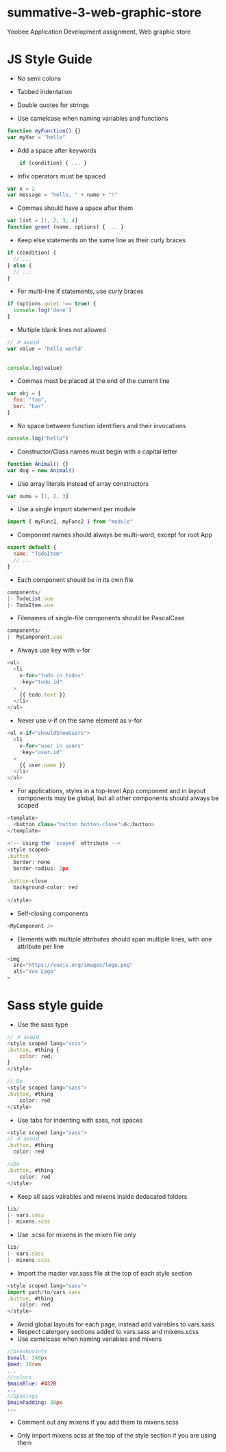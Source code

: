 # summative-3-web-graphic-store
Yoobee Application Development assignment, Web graphic store

# JS Style Guide

- No semi colons
- Tabbed indentation
- Double quotes for strings

- Use camelcase when naming variables and functions
```javascript
function myFunction() {}
var myVar = "hello"
```

- Add a space after keywords
```javascript
    if (condition) { ... }
```

- Infix operators must be spaced
```javascript
var x = 2
var message = "hello, " + name + "!"
```

- Commas should have a space after them
```javascript
var list = [1, 2, 3, 4]
function greet (name, options) { ... }
```

- Keep else statements on the same line as their curly braces
```javascript
if (condition) {
  // ...
} else {
  // ...
}
```

- For multi-line if statements, use curly braces
```javascript
if (options.quiet !== true) {
  console.log('done')
}
```

- Multiple blank lines not allowed
```javascript
// ✗ avoid
var value = 'hello world'
 
 
console.log(value)
```

- Commas must be placed at the end of the current line
```javascript
var obj = {
  foo: "foo",
  bar: "bar"
}
```

- No space between function identifiers and their invocations
```javascript
console.log("hello")
```

- Constructor/Class names must begin with a capital letter
```javascript
function Animal() {}
var dog = new Animal()
```

- Use array literals instead of array constructors

```javascript
var nums = [1, 2, 3]
```

- Use a single import statement per module
```javascript
import { myFunc1, myFunc2 } from "module"
```

- Component names should always be multi-word, except for root App
```javascript
export default {
  name: "TodoItem"
  // ...
}
```

- Each component should be in its own file
```javascript
components/
|- TodoList.vue
|- TodoItem.vue
```

- Filenames of single-file components should be PascalCase
```javascript
components/
|- MyComponent.vue
```

- Always use key with v-for
```javascript
<ul>
  <li
    v-for="todo in todos"
    :key="todo.id"
  >
    {{ todo.text }}
  </li>
</ul>
```

- Never use v-if on the same element as v-for
```javascript
<ul v-if="shouldShowUsers">
  <li
    v-for="user in users"
    :key="user.id"
  >
    {{ user.name }}
  </li>
</ul>
```

- For applications, styles in a top-level App component and in layout components may be global, but all other components should always be scoped
```javascript
<template>
  <button class="button button-close">X</button>
</template>

<!-- Using the `scoped` attribute -->
<style scoped>
.button 
  border: none
  border-radius: 2px

.button-close 
  background-color: red
  
</style>
```

- Self-closing components
```javascript
<MyComponent />
```

- Elements with multiple attributes should span multiple lines, with one attribute per line
```javascript
<img
  src="https://vuejs.org/images/logo.png"
  alt="Vue Logo"
>
```

# Sass style guide

- Use the sass type

```javascript
// ✗ avoid
<style scoped lang="scss">
.button, #thing {
    color: red;
}
</style>

// Do
<style scoped lang="sass">
.button, #thing
    color: red
</style>
```

- Use tabs for indenting with sass, not spaces

```javascript
<style scoped lang="sass">
// ✗ avoid
.button, #thing
  color: red

//Do
.button, #thing
    color: red
</style>
```

- Keep all sass vairables and mixens inside dedacated folders

```javascript
lib/
|- vars.sass
|- mixens.scss
```

- Use .scss for mixens in the mixen file only

```javascript
lib/
|- vars.sass
|- mixens.scss
```

- Import the master var.sass file at the top of each style section

```javascript
<style scoped lang="sass">
import path/to/vars.sass
.button, #thing
    color: red
</style>
```

- Avoid global layouts for each page, instead add vairables to vars.sass
- Respect catergory sections added to vars.sass and mixens.scss
- Use camelcase when naming variables and mixens

```sass
//breakpoints
$small: 340px
$med: 10rem
...
//colors
$mainBlue: #432B
...
//Spasings
$mainPadding: 30px
...
```

- Comment out any mixens if you add them to mixens.scss

- Only import mixens.scss at the top of the style section if you are using them

